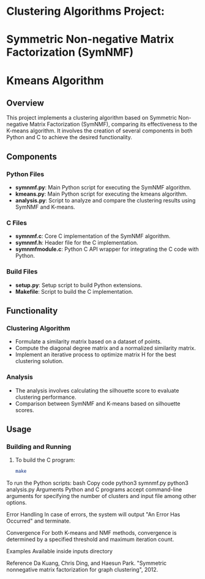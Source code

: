 # Clustering Algorithms Project:
# Symmetric Non-negative Matrix Factorization (SymNMF)
# Kmeans Algorithm

## Overview
This project implements a clustering algorithm based on Symmetric Non-negative Matrix Factorization (SymNMF), comparing its effectiveness to the K-means algorithm. It involves the creation of several components in both Python and C to achieve the desired functionality.

## Components
### Python Files
- **symnmf.py**: Main Python script for executing the SymNMF algorithm.
- **kmeans.py**: Main Python script for executing the kmeans algorithm.
- **analysis.py**: Script to analyze and compare the clustering results using SymNMF and K-means.

### C Files
- **symnmf.c**: Core C implementation of the SymNMF algorithm.
- **symnmf.h**: Header file for the C implementation.
- **symnmfmodule.c**: Python C API wrapper for integrating the C code with Python.

### Build Files
- **setup.py**: Setup script to build Python extensions.
- **Makefile**: Script to build the C implementation.

## Functionality

### Clustering Algorithm
- Formulate a similarity matrix based on a dataset of points.
- Compute the diagonal degree matrix and a normalized similarity matrix.
- Implement an iterative process to optimize matrix H for the best clustering solution.

### Analysis
- The analysis involves calculating the silhouette score to evaluate clustering performance.
- Comparison between SymNMF and K-means based on silhouette scores.

## Usage

### Building and Running
1. To build the C program:
   ```bash
   make
To run the Python scripts:
bash
Copy code
python3 symnmf.py <args>
python3 analysis.py <args>
Arguments
Python and C programs accept command-line arguments for specifying the number of clusters and input file among other options.

Error Handling
In case of errors, the system will output "An Error Has Occurred" and terminate.

Convergence
For both K-means and NMF methods, convergence is determined by a specified threshold and maximum iteration count.

Examples
Available inside inputs directory

Reference
Da Kuang, Chris Ding, and Haesun Park. "Symmetric nonnegative matrix factorization for graph clustering", 2012.
